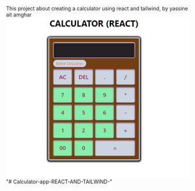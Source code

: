 This project about creating a calculator using react and tailwind, by yassine ait amghar
![alt text](image.png)
"# Calculator-app-REACT-AND-TAILWIND-" 
